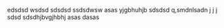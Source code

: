 edsdsd
wsdsd
sdsdsd
ssdsdwsw
asas
yjgbhuhjb
sdsdsd
q,smdnlsadn j j j
sdsd
sdsdhjbvgjhbhj
asas
dasas
